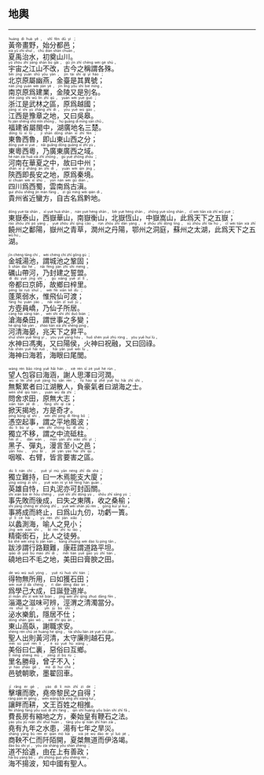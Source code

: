 ## 地輿
---
<div>

<p>
<ruby><rb> 黃帝畫野，始分都邑； </rb> <rt>huáng  dì  huà  yě ， shǐ  fēn  dū  yì ；</rt></ruby><BR>
<ruby><rb> 夏禹治水，初奠山川。 </rb> <rt>xià  yǔ  zhì  shuǐ ， chū  diàn  shān  chuān 。</rt></ruby><BR>
<ruby><rb> 宇宙之江山不改，古今之稱謂各殊。 </rb> <rt>yǔ  zhòu  zhī  jiāng  shān  bù  gǎi ， gǔ  jīn  zhī  chēng  wèi  gè  shū 。</rt></ruby><BR>
<ruby><rb> 北京原屬幽燕，金臺是其異號； </rb> <rt>běi  jīng  yuán  shǔ  yōu  yàn ， jīn  tái  shì  qí  yì  hào ；</rt></ruby><BR>
<ruby><rb> 南京原爲建業，金陵又是別名。 </rb> <rt>nán  jīng  yuán  wèi  jiàn  yè ， jīn  líng  yòu  shì  bié  míng 。</rt></ruby><BR>
<ruby><rb> 浙江是武林之區，原爲越國； </rb> <rt>zhè  jiāng  shì  wǔ  lín  zhī  qū ， yuán  wèi  yuè  guó ；</rt></ruby><BR>
<ruby><rb> 江西是豫章之地，又曰吳皋。 </rb> <rt>jiāng  xī  shì  yù  zhāng  zhī  dì ， yòu  yuē  wú  gāo 。</rt></ruby><BR>
<ruby><rb> 福建省屬閩中，湖廣地名三楚。 </rb> <rt>fú  jiàn  shěng  shǔ  mǐn  zhōng ， hú  guǎng  dì  míng  sān  chǔ 。</rt></ruby><BR>
<ruby><rb> 東魯西魯，即山東山西之分； </rb> <rt>dōng  lǔ  xī  lǔ ， jí  shān  dōng  shān  xī  zhī  fēn ；</rt></ruby><BR>
<ruby><rb> 東粵西粵，乃廣東廣西之域。 </rb> <rt>dōng  yuè  xī  yuè ， nǎi  guǎng  dōng  guǎng  xī  zhī  yù 。</rt></ruby><BR>
<ruby><rb> 河南在華夏之中，故曰中州； </rb> <rt>hé  nán  zài  huá  xià  zhī  zhōng ， gù  yuē  zhōng  zhōu ；</rt></ruby><BR>
<ruby><rb> 陝西即長安之地，原爲秦境。 </rb> <rt>shǎn  xī  jí  zhǎng  ān  zhī  dì ， yuán  wèi  qín  jìng 。</rt></ruby><BR>
<ruby><rb> 四川爲西蜀，雲南爲古滇。 </rb> <rt>sì  chuān  wèi  xī  shǔ ， yún  nán  wèi  gǔ  diān 。</rt></ruby><BR>
<ruby><rb> 貴州省近蠻方，自古名爲黔地。 </rb> <rt>guì  zhōu  shěng  jìn  mán  fāng ， zì  gǔ  míng  wèi  qián  dì 。</rt></ruby><BR></P>

<p>
<ruby><rb> 東嶽泰山，西嶽華山，南嶽衡山，北嶽恆山，中嶽嵩山，此爲天下之五嶽； </rb> <rt>dōng  yuè  tài  shān ， xī  yuè  huá  shān ， nán  yuè  héng  shān ， běi  yuè  héng  shān ， zhōng  yuè  sōng  shān ， cǐ  wèi  tiān  xià  zhī  wǔ  yuè ；</rt></ruby><BR>
<ruby><rb> 饒州之鄱陽，嶽州之青草，潤州之丹陽，鄂州之洞庭，蘇州之太湖，此爲天下之五湖。 </rb> <rt>ráo  zhōu  zhī  pó  yáng ， yuè  zhōu  zhī  qīng  cǎo ， rùn  zhōu  zhī  dān  yáng ， è  zhōu  zhī  dòng  tíng ， sū  zhōu  zhī  tài  hú ， cǐ  wèi  tiān  xià  zhī  wǔ  hú 。</rt></ruby><BR></P>

<p>
<ruby><rb> 金城湯池，謂城池之鞏固； </rb> <rt>jīn  chéng  tāng  chí ， wèi  chéng  chí  zhī  gǒng  gù ；</rt></ruby><BR>
<ruby><rb> 礪山帶河，乃封建之誓盟。 </rb> <rt>lì  shān  dài  hé ， nǎi  fēng  jiàn  zhī  shì  méng 。</rt></ruby><BR>
<ruby><rb> 帝都曰京師，故鄉曰梓里。 </rb> <rt>dì  dū  yuē  jīng  shī ， gù  xiāng  yuē  zǐ  lǐ 。</rt></ruby><BR>
<ruby><rb> 蓬萊弱水，惟飛仙可渡； </rb> <rt>péng  lái  ruò  shuǐ ， wéi  fēi  xiān  kě  dù ；</rt></ruby><BR>
<ruby><rb> 方壺員嶠，乃仙子所居。 </rb> <rt>fāng  hú  yuán  jiào ， nǎi  xiān  zǐ  suǒ  jū 。</rt></ruby><BR>
<ruby><rb> 滄海桑田，謂世事之多變； </rb> <rt>cāng  hǎi  sāng  tián ， wèi  shì  shì  zhī  duō  biàn ；</rt></ruby><BR>
<ruby><rb> 河清海晏，兆天下之昇平。 </rb> <rt>hé  qīng  hǎi  yàn ， zhào  tiān  xià  zhī  shēng  píng 。</rt></ruby><BR>
<ruby><rb> 水神曰馮夷，又曰陽侯，火神曰祝融，又曰回祿。 </rb> <rt>shuǐ  shén  yuē  féng  yí ， yòu  yuē  yáng  hóu ， huǒ  shén  yuē  zhù  róng ， yòu  yuē  huí  lù 。</rt></ruby><BR>
<ruby><rb> 海神曰海若，海眼曰尾閭。 </rb> <rt>hǎi  shén  yuē  hǎi  ruò ， hǎi  yǎn  yuē  wěi  lǘ 。</rt></ruby><BR></P>

<p>
<ruby><rb> 望人包容曰海涵，謝人思澤曰河潤。 </rb> <rt>wàng  rén  bāo  róng  yuē  hǎi  hán ， xiè  rén  sī  zé  yuē  hé  rùn 。</rt></ruby><BR>
<ruby><rb> 無繫累者曰江湖散人，負豪氣者曰湖海之士。 </rb> <rt>wú  xì  lèi  zhě  yuē  jiāng  hú  sǎn  rén ， fù  háo  qì  zhě  yuē  hú  hǎi  zhī  shì 。</rt></ruby><BR>
<ruby><rb> 問舍求田，原無大志； </rb> <rt>wèn  shě  qiú  tián ， yuán  wú  dà  zhì ；</rt></ruby><BR>
<ruby><rb> 掀天揭地，方是奇才。 </rb> <rt>xiān  tiān  jiē  dì ， fāng  shì  qí  cái 。</rt></ruby><BR>
<ruby><rb> 憑空起事，謂之平地風波； </rb> <rt>píng  kōng  qǐ  shì ， wèi  zhī  píng  dì  fēng  bō ；</rt></ruby><BR>
<ruby><rb> 獨立不移，謂之中流砥柱。 </rb> <rt>dú  lì  bù  yí ， wèi  zhī  zhōng  liú  dǐ  zhù 。</rt></ruby><BR>
<ruby><rb> 黑子、彈丸，漫言至小之邑； </rb> <rt>hēi  zǐ 、 dàn  wán ， màn  yán  zhì  xiǎo  zhī  yì ；</rt></ruby><BR>
<ruby><rb> 咽喉、右臂，皆言要害之區。 </rb> <rt>yān  hóu 、 yòu  bì ， jiē  yán  yào  hài  zhī  qū 。</rt></ruby><BR></P>

<p>
<ruby><rb> 獨立難持，曰一木焉能支大廈； </rb> <rt>dú  lì  nán  chí ， yuē  yī  mù  yān  néng  zhī  dà  shà ；</rt></ruby><BR>
<ruby><rb> 英雄自恃，曰丸泥亦可封函關。 </rb> <rt>yīng  xióng  zì  shì ， yuē  wán  ní  yì  kě  fēng  hán  guān 。</rt></ruby><BR>
<ruby><rb> 事先敗而後成，曰失之東隅，收之桑榆； </rb> <rt>shì  xiān  bài  ér  hòu  chéng ， yuē  shī  zhī  dōng  yú ， shōu  zhī  sāng  yú ；</rt></ruby><BR>
<ruby><rb> 事將成而終止，曰爲山九仞，功虧一簣。 </rb> <rt>shì  jiāng  chéng  ér  zhōng  zhǐ ， yuē  wèi  shān  jiǔ  rèn ， gōng  kuī  yī  kuì 。</rt></ruby><BR>
<ruby><rb> 以蠡測海，喻人之見小； </rb> <rt>yǐ  lí  cè  hǎi ， yù  rén  zhī  jiàn  xiǎo ；</rt></ruby><BR>
<ruby><rb> 精衛銜石，比人之徒勞。 </rb> <rt>jīng  wèi  xián  shí ， bǐ  rén  zhī  tú  láo 。</rt></ruby><BR>
<ruby><rb> 跋涉謂行路艱難，康莊謂道路平坦。 </rb> <rt>bá  shè  wèi  xíng  lù  jiān  nán ， kāng  zhuāng  wèi  dào  lù  píng  tǎn 。</rt></ruby><BR>
<ruby><rb> 磽地曰不毛之地，美田曰膏腴之田。 </rb> <rt>qiāo  dì  yuē  bù  máo  zhī  dì ， měi  tián  yuē  gāo  yú  zhī  tián 。</rt></ruby><BR></P>

<p>
<ruby><rb> 得物無所用，曰如獲石田； </rb> <rt>dé  wù  wú  suǒ  yòng ， yuē  rú  huò  shí  tián ；</rt></ruby><BR>
<ruby><rb> 爲學己大成，日誕登道岸。 </rb> <rt>wèi  xué  jǐ  dà  chéng ， rì  dàn  dēng  dào  àn 。</rt></ruby><BR>
<ruby><rb> 淄澠之滋味可辨，涇渭之清濁當分。 </rb> <rt>zī  miǎn  zhī  zī  wèi  kě  biàn ， jīng  wèi  zhī  qīng  zhuó  dāng  fēn 。</rt></ruby><BR>
<ruby><rb> 泌水樂飢，隱居不仕； </rb> <rt>mì  shuǐ  lè  jī ， yǐn  jū  bù  shì ；</rt></ruby><BR>
<ruby><rb> 東山高臥，謝職求安。 </rb> <rt>dōng  shān  gāo  wò ， xiè  zhí  qiú  ān 。</rt></ruby><BR>
<ruby><rb> 聖人出則黃河清，太守廉則越石見。 </rb> <rt>shèng  rén  chū  zé  huáng  hé  qīng ， tài  shǒu  lián  zé  yuè  shí  jiàn 。</rt></ruby><BR>
<ruby><rb> 美俗曰仁裏，惡俗曰互鄉。 </rb> <rt>měi  sú  yuē  rén  lǐ ， è  sú  yuē  hù  xiāng 。</rt></ruby><BR>
<ruby><rb> 里名勝母，曾子不入； </rb> <rt>lǐ  míng  shèng  mǔ ， zēng  zǐ  bù  rù ；</rt></ruby><BR>
<ruby><rb> 邑號朝歌，墨翟回車。 </rb> <rt>yì  hào  zhāo  gē ， mò  dí  huí  chē 。</rt></ruby><BR></P>

<p>
<ruby><rb> 擊壤而歌，堯帝黎民之自得； </rb> <rt>jī  rǎng  ér  gē ， yáo  dì  lí  mín  zhī  zì  dé ；</rt></ruby><BR>
<ruby><rb> 讓畔而耕，文王百姓之相推。 </rb> <rt>ràng  pàn  ér  gēng ， wén  wáng  bǎi  xìng  zhī  xiāng  tuī 。</rt></ruby><BR>
<ruby><rb> 費長房有縮地之方，秦始皇有鞭石之法。 </rb> <rt>fèi  zhǎng  fáng  yǒu  suō  dì  zhī  fāng ， qín  shǐ  huáng  yǒu  biān  shí  zhī  fǎ 。</rt></ruby><BR>
<ruby><rb> 堯有九年之水患，湯有七年之旱災。 </rb> <rt>yáo  yǒu  jiǔ  nián  zhī  shuǐ  huàn ， tāng  yǒu  qī  nián  zhī  hàn  zāi 。</rt></ruby><BR>
<ruby><rb> 商鞅不仁而阡陌開，夏桀無道而伊洛竭。 </rb> <rt>shāng  yāng  bù  rén  ér  qiān  mò  kāi ， xià  jié  wú  dào  ér  yī  luò  jié 。</rt></ruby><BR>
<ruby><rb> 道不拾遺，由在上有善政； </rb> <rt>dào  bù  shí  yí ， yóu  zài  shàng  yǒu  shàn  zhèng ；</rt></ruby><BR>
<ruby><rb> 海不揚波，知中國有聖人。 </rb> <rt>hǎi  bù  yáng  bō ， zhī  zhōng  guó  yǒu  shèng  rén 。</rt></ruby><BR></P>

</div>
